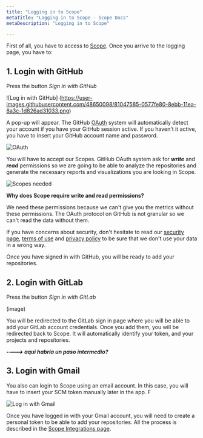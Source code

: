 ```yaml
---
title: "Logging in to Scope"
metaTitle: "Logging in to Scope - Scope Docs"
metaDescription: "Logging in to Scope"

---
```


First of all, you have to access to [Scope](https://app.scope.ink "Scope"). Once you arrive to the logging page, you have to:

## 1. Login with GitHub

Press the button *Sign in with GitHub*

![Log in with GitHub] (https://user-images.githubusercontent.com/48650098/81047585-0577fe80-8ebb-11ea-8a3c-1d826ad31033.png)

A pop-up will appear. The GitHub [OAuth](https://developer.github.com/apps/building-oauth-apps/authorizing-oauth-apps/ "OAuth") system will automatically detect your account if you have your GitHub session active. If you haven't it active, you have to insert your GitHub account name and password.

![OAuth](https://user-images.githubusercontent.com/48650098/71575431-356a5c00-2aed-11ea-9f96-fe3135b3cd2e.PNG)

You will have to accept our Scopes. GitHub OAuth system ask for ***write*** and ***read*** permissions so we are going to be able to analyze the repositories and generate the necessary reports and visualizations you are looking in Scope.

![Scopes needed](https://user-images.githubusercontent.com/48650098/71575433-369b8900-2aed-11ea-8844-62f94a08dc44.PNG)

**Why does Scope require write and read permissions?**

We need these permissions because we can't give you the metrics without these permissions. The OAuth protocol on GitHub is not granular so we can't read the data without them. 

If you have concerns about security, don't hesitate to read our [security page](https://docs.scope.ink/company-information/7-security "security page"), [terms of use](https://scope.ink/terms "terms of use") and [privacy policy](https://scope.ink/terms "privacy policy") to be sure that we don't use your data in a wrong way. 

Once you have signed in with GitHub, you will be ready to add your repositories.

## 2. Login with GitLab

Press the button *Sign in with GitLab*

(image)

You will be redirected to the GitLab sign in page where you will be able to add your GitLab account credentials. Once you add them, you will be redirected back to Scope. It will automatically identify your token, and your projects and repositories.

***----> aqui habría un paso intermedio?***

## 3. Login with Gmail

You also can login to Scope using an email account. In this case, you will have to insert your SCM token manually later in the app. F

![Log in with Gmail](https://user-images.githubusercontent.com/48650098/81047599-0d37a300-8ebb-11ea-916a-4f77e86ef0ce.png)

Once you have logged in with your Gmail account, you will need to create a personal token to be able to add your repositories. All the process is described in the [Scope Integrations page](https://docs.scope.ink/integrations "Scope Integrations page").

